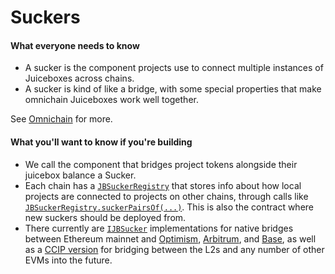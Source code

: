 # Suckers

#### What everyone needs to know

* A sucker is the component projects use to connect multiple instances of Juiceboxes across chains.
* A sucker is kind of like a bridge, with some special properties that make omnichain Juiceboxes work well together.

See [Omnichain](/docs/v4/learn/glossary/omnichain.md) for more.
 
#### What you'll want to know if you're building

* We call the component that bridges project tokens alongside their juicebox balance a Sucker.
* Each chain has a [`JBSuckerRegistry`](/docs/v4/api/suckers/JBSuckerRegistry.md) that stores info about how local projects are connected to projects on other chains, through calls like [`JBSuckerRegistry.suckerPairsOf(...)`](/docs/v4/api/suckers/JBSuckerRegistry.md#suckerpairsof). This is also the contract where new suckers should be deployed from.
* There currently are [`IJBSucker`](/docs/v4/api/suckers/interfaces/IJBSucker.md) implementations for native bridges between Ethereum mainnet and [Optimism](/docs/v4/api/suckers/JBOptimismSucker.md), [Arbitrum](/docs/v4/api/suckers/JBArbitrumSucker.md), and [Base](/docs/v4/api/suckers/JBBaseSucker.md), as well as a [CCIP version](/docs/v4/api/suckers/JBCCIPSucker.md) for bridging between the L2s and any number of other EVMs into the future.